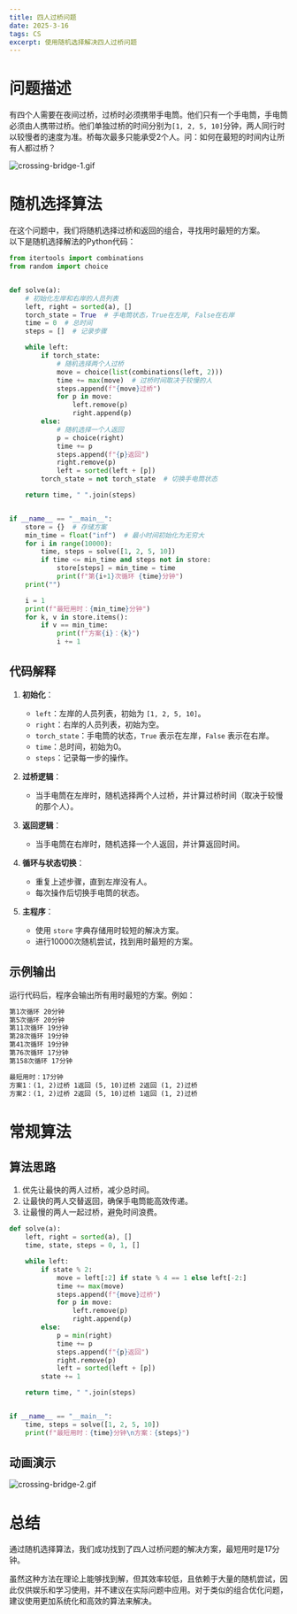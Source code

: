 ```yaml
---
title: 四人过桥问题
date: 2025-3-16
tags: CS
excerpt: 使用随机选择解决四人过桥问题
---
```

# 问题描述
有四个人需要在夜间过桥，过桥时必须携带手电筒。他们只有一个手电筒，手电筒必须由人携带过桥。他们单独过桥的时间分别为`[1, 2, 5, 10]`分钟，两人同行时以较慢者的速度为准。桥每次最多只能承受2个人。问：如何在最短的时间内让所有人都过桥？

<img src="http://imgs.977958.xyz/uploads//68bda8b51506b_crossing-bridge-1.gif" alt="crossing-bridge-1.gif">


# 随机选择算法
在这个问题中，我们将随机选择过桥和返回的组合，寻找用时最短的方案。  
以下是随机选择解法的Python代码：

```python
from itertools import combinations
from random import choice


def solve(a):
    # 初始化左岸和右岸的人员列表
    left, right = sorted(a), []
    torch_state = True  # 手电筒状态，True在左岸, False在右岸
    time = 0  # 总时间
    steps = []  # 记录步骤

    while left:
        if torch_state:
            # 随机选择两个人过桥
            move = choice(list(combinations(left, 2)))
            time += max(move)  # 过桥时间取决于较慢的人
            steps.append(f"{move}过桥")
            for p in move:
                left.remove(p)
                right.append(p)
        else:
            # 随机选择一个人返回
            p = choice(right)
            time += p
            steps.append(f"{p}返回")
            right.remove(p)
            left = sorted(left + [p])
        torch_state = not torch_state  # 切换手电筒状态

    return time, " ".join(steps)


if __name__ == "__main__":
    store = {}  # 存储方案
    min_time = float("inf")  # 最小时间初始化为无穷大
    for i in range(10000):
        time, steps = solve([1, 2, 5, 10])
        if time <= min_time and steps not in store:
            store[steps] = min_time = time
            print(f"第{i+1}次循环 {time}分钟")
    print("")

    i = 1
    print(f"最短用时：{min_time}分钟")
    for k, v in store.items():
        if v == min_time:
            print(f"方案{i}：{k}")
            i += 1

```

## 代码解释

1. **初始化**：
   - `left`：左岸的人员列表，初始为 `[1, 2, 5, 10]`。
   - `right`：右岸的人员列表，初始为空。
   - `torch_state`：手电筒的状态，`True` 表示在左岸，`False` 表示在右岸。
   - `time`：总时间，初始为0。
   - `steps`：记录每一步的操作。

2. **过桥逻辑**：
   - 当手电筒在左岸时，随机选择两个人过桥，并计算过桥时间（取决于较慢的那个人）。

3. **返回逻辑**：
   - 当手电筒在右岸时，随机选择一个人返回，并计算返回时间。

4. **循环与状态切换**：
   - 重复上述步骤，直到左岸没有人。
   - 每次操作后切换手电筒的状态。

5. **主程序**：
   - 使用 `store` 字典存储用时较短的解决方案。
   - 进行10000次随机尝试，找到用时最短的方案。

## 示例输出
运行代码后，程序会输出所有用时最短的方案。例如：
```txt
第1次循环 20分钟
第5次循环 20分钟
第11次循环 19分钟
第28次循环 19分钟
第41次循环 19分钟
第76次循环 17分钟
第158次循环 17分钟

最短用时：17分钟
方案1：(1, 2)过桥 1返回 (5, 10)过桥 2返回 (1, 2)过桥
方案2：(1, 2)过桥 2返回 (5, 10)过桥 1返回 (1, 2)过桥
```

# 常规算法
## 算法思路
1. 优先让最快的两人过桥，减少总时间。
2. 让最快的两人交替返回，确保手电筒能高效传递。
3. 让最慢的两人一起过桥，避免时间浪费。

```python
def solve(a):
    left, right = sorted(a), []
    time, state, steps = 0, 1, []

    while left:
        if state % 2:
            move = left[:2] if state % 4 == 1 else left[-2:]
            time += max(move)
            steps.append(f"{move}过桥")
            for p in move:
                left.remove(p)
                right.append(p)
        else:
            p = min(right)
            time += p
            steps.append(f"{p}返回")
            right.remove(p)
            left = sorted(left + [p])
        state += 1

    return time, " ".join(steps)


if __name__ == "__main__":
    time, steps = solve([1, 2, 5, 10])
    print(f"最短用时：{time}分钟\n方案：{steps}")
```

## 动画演示
<img src="http://imgs.977958.xyz/uploads//68bda8bc5ce89_crossing-bridge-2.gif" alt="crossing-bridge-2.gif">

# 总结
通过随机选择算法，我们成功找到了四人过桥问题的解决方案，最短用时是17分钟。

虽然这种方法在理论上能够找到解，但其效率较低，且依赖于大量的随机尝试，因此仅供娱乐和学习使用，并不建议在实际问题中应用。对于类似的组合优化问题，建议使用更加系统化和高效的算法来解决。

